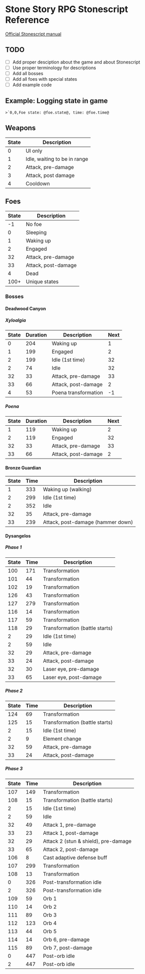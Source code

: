 # Stone Story RPG Stonescript Reference

[Official Stonescript manual](https://stonestoryrpg.com/stonescript/manual.html)

## TODO
- [ ] Add proper desciption about the game and about Stonescript
- [ ] Use proper terminology for descriptions
- [ ] Add all bosses
- [ ] Add all foes with special states
- [ ] Add example code

## Example: Logging state in game
```
>`0,0,Foe state: @foe.state@, time: @foe.time@
```

## Weapons

| State | Description |
|-|-|
| 0 | UI only |
| 1 | Idle, waiting to be in range |
| 2 | Attack, pre-damage |
| 3 | Attack, post damage |
| 4 | Cooldown |

## Foes

| State | Description |
|-|-|
| -1 | No foe |
| 0 | Sleeping |
| 1 | Waking up |
| 2 | Engaged |
| 32 | Attack, pre-damage |
| 33 | Attack, post-damage |
| 4 | Dead |
| 100+ | Unique states |

### Bosses

#### Deadwood Canyon

##### Xyloalgia

| State | Duration | Description | Next |
|-|-|-|-|
| 0 | 204 | Waking up | 1 |
| 1 | 199 | Engaged | 2 |
| 2 | 199 | Idle (1st time) | 32 |
| 2 | 74 | Idle | 32 |
| 32 | 33 | Attack, pre-damage | 33 |
| 33 | 66 | Attack, post-damage | 2 |
| 4 | 53 | Poena transformation | -1 |

##### Poena

| State | Duration | Description | Next |
|-|-|-|-|
| 1 | 119 | Waking up | 2 |
| 2 | 119 | Engaged | 32 |
| 32 | 33 | Attack, pre-damage | 33 |
| 33 | 66 | Attack, post-damage | 2 |

#### Bronze Guardian

| State | Time | Description |
|-|-|-|
| 1 | 333 | Waking up (walking) |
| 2 | 299 | Idle (1st time) |
| 2 | 352 | Idle |
| 32 | 35 | Attack, pre-damage|
| 33 | 239 | Attack, post-damage (hammer down) |


#### Dysangelos

##### Phase 1

| State | Time | Description |
|-|-|-|
| 100 | 171 | Transformation |
| 101 | 44 | Transformation |
| 102 | 19 | Transformation |
| 126 | 43 | Transformation |
| 127 | 279 | Transformation |
| 116 | 14 | Transformation |
| 117 | 59 | Transformation |
| 118 | 29 | Transformation (battle starts) |
| 2 | 29 | Idle (1st time) |
| 2 | 59 | Idle |
| 32 | 29 | Attack, pre-damage|
| 33 | 24 | Attack, post-damage |
| 32 | 30 | Laser eye, pre-damage |
| 33 | 65 | Laser eye, post-damage |

##### Phase 2

| State | Time | Description |
|-|-|-|
| 124 | 69 | Transformation |
| 125 | 15 | Transformation (battle starts) |
| 2 | 15 | Idle (1st time) |
| 2 | 9 | Element change |
| 32 | 59 | Attack, pre-damage |
| 33 | 24 | Attack, post-damage |

##### Phase 3

| State | Time | Description |
|-|-|-|
| 107 | 149 | Transformation |
| 108 | 15 | Transformation (battle starts) |
| 2 | 15 | Idle (1st time) |
| 2 | 59 | Idle |
| 32 | 49 | Attack 1, pre-damage |
| 33 | 23 | Attack 1, post-damage |
| 32 | 29 | Attack 2 (stun & shield), pre-damage |
| 33 | 65 | Attack 2, post-damage |
| 106 | 8 | Cast adaptive defense buff |
| 107 | 299 | Transformation |
| 108 | 13 | Transformation |
| 0 | 326 | Post-transformation idle |
| 2 | 326 | Post-transformation idle |
| 109 | 59 | Orb 1 |
| 110 | 14 | Orb 2 |
| 111 | 89 | Orb 3 |
| 112 | 123 | Orb 4 |
| 113 | 44 | Orb 5 |
| 114 | 14 | Orb 6, pre-damage |
| 115 | 89 | Orb 7, post-damage |
| 0 | 447 | Post-orb idle |
| 2 | 447 | Post-orb idle |

